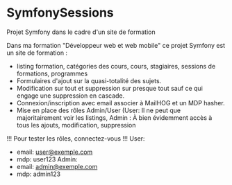 # SymfonySessions
Projet Symfony dans le cadre d'un site de formation

Dans ma formation "Développeur web et web mobile" ce projet Symfony est un site de formation :
- listing formation, catégories des cours, cours, stagiaires, sessions de formations, programmes
- Formulaires d'ajout sur la quasi-totalité des sujets.
- Modification sur tout et suppression sur presque tout sauf ce qui engage une suppression en cascade. 
- Connexion/inscription avec email associer à MailHOG et un MDP hasher. 
- Mise en place des rôles Admin/User (User: Il ne peut que majoritairement voir les listings, 
Admin : À bien évidemment accès à tous les ajouts, modification, suppression 

!!! Pour tester les rôles, connectez-vous !!! 
User: 
- email: user@exemple.com
- mdp: user123
Admin:
- email: admin@exemple.com
- mdp: admin123
